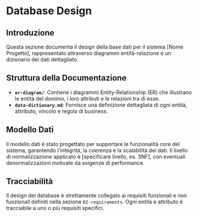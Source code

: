 # Database Design

## Introduzione

Questa sezione documenta il design della base dati per il sistema [Nome Progetto], rappresentato attraverso diagrammi entità-relazione e un dizionario dei dati dettagliato.

## Struttura della Documentazione

- **`er-diagram/`**: Contiene i diagrammi Entity-Relationship (ER) che illustrano le entità del dominio, i loro attributi e le relazioni tra di esse.
- **`data-dictionary.md`**: Fornisce una definizione dettagliata di ogni entità, attributo, vincolo e regola di business.

## Modello Dati

Il modello dati è stato progettato per supportare le funzionalità core del sistema, garantendo l'integrità, la coerenza e la scalabilità dei dati. Il livello di normalizzazione applicato è [specificare livello, es. 3NF], con eventuali denormalizzazioni motivate da esigenze di performance.

## Tracciabilità

Il design del database è strettamente collegato ai requisiti funzionali e non funzionali definiti nella sezione `02-requirements`. Ogni entità e attributo è tracciabile a uno o più requisiti specifici.
